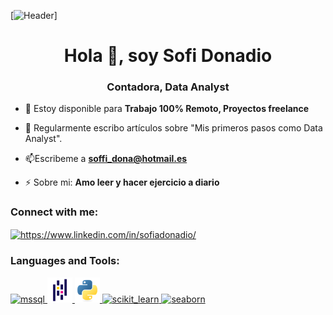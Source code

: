 [![Header](https://C:/Users/Agustin/Desktop/Sofi.png)]

<p align="center">

<h1 align="center">Hola 👋, soy Sofi Donadio</h1>
<h3 align="center">Contadora, Data Analyst</h3>

- 👯 Estoy disponible para **Trabajo 100% Remoto, Proyectos freelance**

- 📝 Regularmente escribo artículos sobre "Mis primeros pasos como Data Analyst".

- 📫Escribeme a **soffi_dona@hotmail.es**

- ⚡ Sobre mi: **Amo leer y hacer ejercicio a diario**

<h3 align="left">Connect with me:</h3>
<p align="left">
<a href="https://linkedin.com/in/https://www.linkedin.com/in/sofiadonadio/" target="blank"><img align="center" src="https://raw.githubusercontent.com/rahuldkjain/github-profile-readme-generator/master/src/images/icons/Social/linked-in-alt.svg" alt="https://www.linkedin.com/in/sofiadonadio/" height="30" width="40" /></a>
</p>

<h3 align="left">Languages and Tools:</h3>
<p align="left"> <a href="https://www.microsoft.com/en-us/sql-server" target="_blank" rel="noreferrer"> <img src="https://www.svgrepo.com/show/303229/microsoft-sql-server-logo.svg" alt="mssql" width="40" height="40"/> </a> <a href="https://pandas.pydata.org/" target="_blank" rel="noreferrer"> <img src="https://raw.githubusercontent.com/devicons/devicon/2ae2a900d2f041da66e950e4d48052658d850630/icons/pandas/pandas-original.svg" alt="pandas" width="40" height="40"/> </a> <a href="https://www.python.org" target="_blank" rel="noreferrer"> <img src="https://raw.githubusercontent.com/devicons/devicon/master/icons/python/python-original.svg" alt="python" width="40" height="40"/> </a> <a href="https://scikit-learn.org/" target="_blank" rel="noreferrer"> <img src="https://upload.wikimedia.org/wikipedia/commons/0/05/Scikit_learn_logo_small.svg" alt="scikit_learn" width="40" height="40"/> </a> <a href="https://seaborn.pydata.org/" target="_blank" rel="noreferrer"> <img src="https://seaborn.pydata.org/_images/logo-mark-lightbg.svg" alt="seaborn" width="40" height="40"/> </a> </p>
